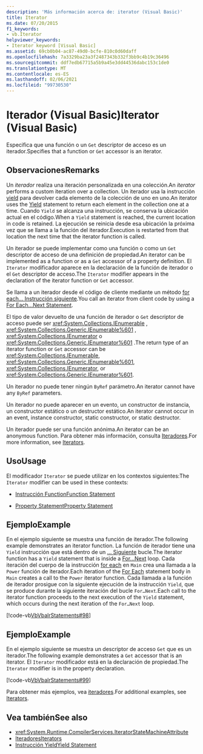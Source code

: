 ```yaml
---
description: 'Más información acerca de: iterator (Visual Basic)'
title: Iterator
ms.date: 07/20/2015
f1_keywords:
- vb.Iterator
helpviewer_keywords:
- Iterator keyword [Visual Basic]
ms.assetid: 69cb0b04-ac87-49d0-bcfe-810c0d60daff
ms.openlocfilehash: 7a3329ba23a3f2487343b332f3bb9c4b19c36496
ms.sourcegitcommit: ddf7edb67715a5b9a45e3dd44536dabc153c1de0
ms.translationtype: MT
ms.contentlocale: es-ES
ms.lasthandoff: 02/06/2021
ms.locfileid: "99730530"
---
```

# <a name="iterator-visual-basic"></a><span data-ttu-id="091cb-103">Iterador (Visual Basic)</span><span class="sxs-lookup"><span data-stu-id="091cb-103">Iterator (Visual Basic)</span></span>

<span data-ttu-id="091cb-104">Especifica que una función o un `Get` descriptor de acceso es un iterador.</span><span class="sxs-lookup"><span data-stu-id="091cb-104">Specifies that a function or `Get` accessor is an iterator.</span></span>  
  
## <a name="remarks"></a><span data-ttu-id="091cb-105">Observaciones</span><span class="sxs-lookup"><span data-stu-id="091cb-105">Remarks</span></span>  

 <span data-ttu-id="091cb-106">Un *iterador* realiza una iteración personalizada en una colección.</span><span class="sxs-lookup"><span data-stu-id="091cb-106">An *iterator* performs a custom iteration over a collection.</span></span> <span data-ttu-id="091cb-107">Un iterador usa la instrucción [yield](../statements/yield-statement.md) para devolver cada elemento de la colección de uno en uno.</span><span class="sxs-lookup"><span data-stu-id="091cb-107">An iterator uses the [Yield](../statements/yield-statement.md) statement to return each element in the collection one at a time.</span></span> <span data-ttu-id="091cb-108">Cuando `Yield` se alcanza una instrucción, se conserva la ubicación actual en el código.</span><span class="sxs-lookup"><span data-stu-id="091cb-108">When a `Yield` statement is reached, the current location in code is retained.</span></span> <span data-ttu-id="091cb-109">La ejecución se reinicia desde esa ubicación la próxima vez que se llama a la función del iterador.</span><span class="sxs-lookup"><span data-stu-id="091cb-109">Execution is restarted from that location the next time that the iterator function is called.</span></span>  
  
 <span data-ttu-id="091cb-110">Un iterador se puede implementar como una función o como un `Get` descriptor de acceso de una definición de propiedad.</span><span class="sxs-lookup"><span data-stu-id="091cb-110">An iterator can be implemented as a function or as a `Get` accessor of a property definition.</span></span> <span data-ttu-id="091cb-111">El `Iterator` modificador aparece en la declaración de la función de iterador o el `Get` descriptor de acceso.</span><span class="sxs-lookup"><span data-stu-id="091cb-111">The `Iterator` modifier appears in the declaration of the iterator function or `Get` accessor.</span></span>  
  
 <span data-ttu-id="091cb-112">Se llama a un iterador desde el código de cliente mediante un método [for each... Instrucción siguiente](../statements/for-each-next-statement.md).</span><span class="sxs-lookup"><span data-stu-id="091cb-112">You call an iterator from client code by using a [For Each...Next Statement](../statements/for-each-next-statement.md).</span></span>  
  
 <span data-ttu-id="091cb-113">El tipo de valor devuelto de una función de iterador o `Get` descriptor de acceso puede ser <xref:System.Collections.IEnumerable> , <xref:System.Collections.Generic.IEnumerable%601> , <xref:System.Collections.IEnumerator> o <xref:System.Collections.Generic.IEnumerator%601> .</span><span class="sxs-lookup"><span data-stu-id="091cb-113">The return type of an iterator function or `Get` accessor can be <xref:System.Collections.IEnumerable>, <xref:System.Collections.Generic.IEnumerable%601>, <xref:System.Collections.IEnumerator>, or <xref:System.Collections.Generic.IEnumerator%601>.</span></span>  
  
 <span data-ttu-id="091cb-114">Un iterador no puede tener ningún `ByRef` parámetro.</span><span class="sxs-lookup"><span data-stu-id="091cb-114">An iterator cannot have any `ByRef` parameters.</span></span>  
  
 <span data-ttu-id="091cb-115">Un iterador no puede aparecer en un evento, un constructor de instancia, un constructor estático o un destructor estático.</span><span class="sxs-lookup"><span data-stu-id="091cb-115">An iterator cannot occur in an event, instance constructor, static constructor, or static destructor.</span></span>  
  
 <span data-ttu-id="091cb-116">Un iterador puede ser una función anónima.</span><span class="sxs-lookup"><span data-stu-id="091cb-116">An iterator can be an anonymous function.</span></span> <span data-ttu-id="091cb-117">Para obtener más información, consulta [Iteradores](../../programming-guide/concepts/iterators.md).</span><span class="sxs-lookup"><span data-stu-id="091cb-117">For more information, see [Iterators](../../programming-guide/concepts/iterators.md).</span></span>  
  
## <a name="usage"></a><span data-ttu-id="091cb-118">Uso</span><span class="sxs-lookup"><span data-stu-id="091cb-118">Usage</span></span>  

 <span data-ttu-id="091cb-119">El modificador `Iterator` se puede utilizar en los contextos siguientes:</span><span class="sxs-lookup"><span data-stu-id="091cb-119">The `Iterator` modifier can be used in these contexts:</span></span>  
  
- [<span data-ttu-id="091cb-120">Instrucción Function</span><span class="sxs-lookup"><span data-stu-id="091cb-120">Function Statement</span></span>](../statements/function-statement.md)  
  
- [<span data-ttu-id="091cb-121">Property Statement</span><span class="sxs-lookup"><span data-stu-id="091cb-121">Property Statement</span></span>](../statements/property-statement.md)  
  
## <a name="example"></a><span data-ttu-id="091cb-122">Ejemplo</span><span class="sxs-lookup"><span data-stu-id="091cb-122">Example</span></span>  

 <span data-ttu-id="091cb-123">En el ejemplo siguiente se muestra una función de iterador.</span><span class="sxs-lookup"><span data-stu-id="091cb-123">The following example demonstrates an iterator function.</span></span> <span data-ttu-id="091cb-124">La función de iterador tiene una `Yield` instrucción que está dentro de un [... Siguiente](../statements/for-next-statement.md) bucle.</span><span class="sxs-lookup"><span data-stu-id="091cb-124">The iterator function has a `Yield` statement that is inside a [For…Next](../statements/for-next-statement.md) loop.</span></span> <span data-ttu-id="091cb-125">Cada iteración del cuerpo de la instrucción [for each](../statements/for-each-next-statement.md) en `Main` crea una llamada a la `Power` función de iterador.</span><span class="sxs-lookup"><span data-stu-id="091cb-125">Each iteration of the [For Each](../statements/for-each-next-statement.md) statement body in `Main` creates a call to the `Power` iterator function.</span></span> <span data-ttu-id="091cb-126">Cada llamada a la función de iterador prosigue con la siguiente ejecución de la instrucción `Yield`, que se produce durante la siguiente iteración del bucle `For…Next`.</span><span class="sxs-lookup"><span data-stu-id="091cb-126">Each call to the iterator function proceeds to the next execution of the `Yield` statement, which occurs during the next iteration of the `For…Next` loop.</span></span>  
  
 [!code-vb[VbVbalrStatements#98](~/samples/snippets/visualbasic/VS_Snippets_VBCSharp/VbVbalrStatements/VB/Class2.vb#98)]  
  
## <a name="example"></a><span data-ttu-id="091cb-127">Ejemplo</span><span class="sxs-lookup"><span data-stu-id="091cb-127">Example</span></span>  

 <span data-ttu-id="091cb-128">En el ejemplo siguiente se muestra un descriptor de acceso `Get` que es un iterador.</span><span class="sxs-lookup"><span data-stu-id="091cb-128">The following example demonstrates a `Get` accessor that is an iterator.</span></span> <span data-ttu-id="091cb-129">El `Iterator` modificador está en la declaración de propiedad.</span><span class="sxs-lookup"><span data-stu-id="091cb-129">The `Iterator` modifier is in the property declaration.</span></span>  
  
 [!code-vb[VbVbalrStatements#99](~/samples/snippets/visualbasic/VS_Snippets_VBCSharp/VbVbalrStatements/VB/Class2.vb#99)]  
  
 <span data-ttu-id="091cb-130">Para obtener más ejemplos, vea [iteradores](../../programming-guide/concepts/iterators.md).</span><span class="sxs-lookup"><span data-stu-id="091cb-130">For additional examples, see [Iterators](../../programming-guide/concepts/iterators.md).</span></span>  
  
## <a name="see-also"></a><span data-ttu-id="091cb-131">Vea también</span><span class="sxs-lookup"><span data-stu-id="091cb-131">See also</span></span>

- <xref:System.Runtime.CompilerServices.IteratorStateMachineAttribute>
- [<span data-ttu-id="091cb-132">Iteradores</span><span class="sxs-lookup"><span data-stu-id="091cb-132">Iterators</span></span>](../../programming-guide/concepts/iterators.md)
- [<span data-ttu-id="091cb-133">Instrucción Yield</span><span class="sxs-lookup"><span data-stu-id="091cb-133">Yield Statement</span></span>](../statements/yield-statement.md)
